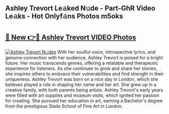 ## Ashley Trevort Le𝚊ked N𝚞de - Part-GhR Video Le𝚊ks - Hot Onlyf𝚊ns Photos m5oks

# <h2><a href="http://ac24291.deff.icu/?id=Ashley+Trevort">🔗 New 👉🔴 Ashley Trevort VIDEO Photos</a></h2>

[![Ashley Trevort N𝚞des](https://i.imgur.com/rIISA9y.gif)](http://ac24291.deff.icu/?id=Ashley+Trevort)
With her soulful voice, introspective lyrics, and genuine connection with her audience, Ashley Trevort is poised for a bright future. Her music transcends genres, offering a relatable and therapeutic experience for listeners. As she continues to grow and share her stories, she inspires others to embrace their vulnerabilities and find strength in their uniqueness. Ashley Trevort was born on a nice day in London, which she believes played a role in shaping her name and her art. She grew up in a creative family, with both parents being artists. Ashley Trevort's early years were filled with art supplies and museum visits, which ignited her passion for creating. She pursued her education in art, earning a Bachelor's degree from the prestigious Slade School of Fine Art in London.
